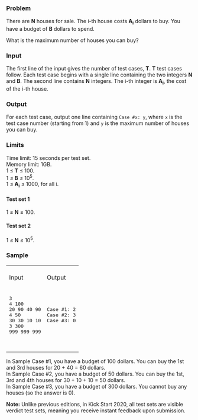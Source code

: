 <p><h3>Problem</h3>
<p>
  There are <b>N</b> houses for sale.
  The i-th house costs <b>A<sub>i</sub></b> dollars to buy.
  You have a budget of <b>B</b> dollars to spend.
</p><p>
  What is the maximum number of houses you can buy?
</p>

<h3>Input</h3>
<p>
  The first line of the input gives the number of test cases, <b>T</b>.
  <b>T</b> test cases follow. Each test case begins with a single line containing the two integers <b>N</b> and <b>B</b>.
  The second line contains <b>N</b> integers. The i-th integer is <b>A<sub>i</sub></b>, the cost of the i-th house.
</p>

<h3>Output</h3>
<p>
  For each test case, output one line containing <code>Case #x: y</code>, where <code>x</code> is the test case number (starting from 1) and <code>y</code> is
  the maximum number of houses you can buy.
</p>

<h3>Limits</h3>
<p>
Time limit: 15 seconds per test set.<br>
Memory limit: 1GB.<br>
1 ≤ <b>T</b> ≤ 100.<br>
1 ≤ <b>B</b> ≤ 10<sup>5</sup>.<br>
1 ≤ <b>A<sub>i</sub></b> ≤ 1000, for all i.<br>
</p>

<h4>Test set 1</h4>
<p>
  1 ≤ <b>N</b> ≤ 100.<br>
</p>

<h4>Test set 2</h4>
<p>
  1 ≤ <b>N</b> ≤ 10<sup>5</sup>.<br>
</p>

  <h3>Sample</h3>
  <div class="problem-io-wrapper">
  <table>
  <tbody><tr>
  <td>
  <br>
  <span class="io-table-header">Input</span>
  <br>&nbsp;
  </td>
  <td>
  <br>
  <span class="io-table-header">Output</span>
  <br>&nbsp;
  </td>
  </tr>
  <tr>
  <td>
  <pre class="io-content">3
4 100
20 90 40 90
4 50
30 30 10 10
3 300
999 999 999

  </pre>
  </td>
  <td>
  <pre class="io-content">Case #1: 2
Case #2: 3
Case #3: 0

  </pre>
  </td></tr></tbody></table>
  </div>


In Sample Case #1, you have a budget of 100 dollars. You can buy the 1st and 3rd houses for 20 + 40 = 60 dollars.<br>
In Sample Case #2, you have a budget of 50 dollars. You can buy the 1st, 3rd and 4th houses for 30 + 10 + 10 = 50 dollars.<br>
In Sample Case #3, you have a budget of 300 dollars. You cannot buy any houses (so the answer is 0).<br>

<p>
  <b>Note:</b> Unlike previous editions, in Kick Start 2020, all test sets are visible verdict test sets, meaning you receive instant feedback upon submission.
</p>

</p>
